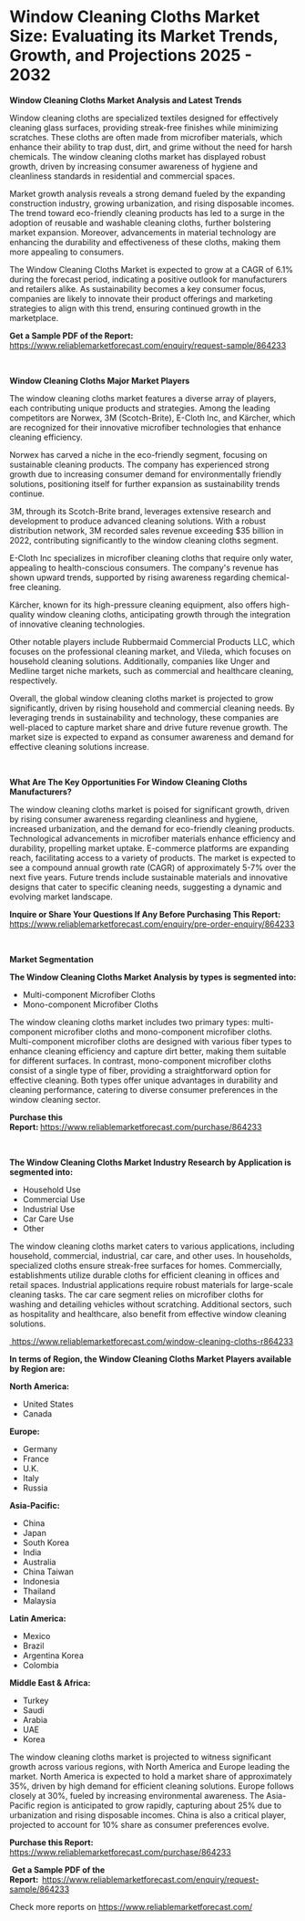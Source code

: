 <p><h1>Window Cleaning Cloths Market Size: Evaluating its Market Trends, Growth, and Projections 2025 - 2032</h1></p><p><strong>Window Cleaning Cloths Market Analysis and Latest Trends</strong></p>
<p><p>Window cleaning cloths are specialized textiles designed for effectively cleaning glass surfaces, providing streak-free finishes while minimizing scratches. These cloths are often made from microfiber materials, which enhance their ability to trap dust, dirt, and grime without the need for harsh chemicals. The window cleaning cloths market has displayed robust growth, driven by increasing consumer awareness of hygiene and cleanliness standards in residential and commercial spaces.</p><p>Market growth analysis reveals a strong demand fueled by the expanding construction industry, growing urbanization, and rising disposable incomes. The trend toward eco-friendly cleaning products has led to a surge in the adoption of reusable and washable cleaning cloths, further bolstering market expansion. Moreover, advancements in material technology are enhancing the durability and effectiveness of these cloths, making them more appealing to consumers.</p><p>The Window Cleaning Cloths Market is expected to grow at a CAGR of 6.1% during the forecast period, indicating a positive outlook for manufacturers and retailers alike. As sustainability becomes a key consumer focus, companies are likely to innovate their product offerings and marketing strategies to align with this trend, ensuring continued growth in the marketplace.</p></p>
<p><strong>Get a Sample PDF of the Report:&nbsp;</strong> <a href="https://www.reliablemarketforecast.com/enquiry/request-sample/864233?utm_campaign=2876&utm_medium=2&utm_source=Github&utm_content=ia&utm_term=05042025&utm_id=window-cleaning-cloths">https://www.reliablemarketforecast.com/enquiry/request-sample/864233</a></p>
<p>&nbsp;</p>
<p><strong>Window Cleaning Cloths Major Market Players</strong></p>
<p><p>The window cleaning cloths market features a diverse array of players, each contributing unique products and strategies. Among the leading competitors are Norwex, 3M (Scotch-Brite), E-Cloth Inc, and Kärcher, which are recognized for their innovative microfiber technologies that enhance cleaning efficiency.</p><p>Norwex has carved a niche in the eco-friendly segment, focusing on sustainable cleaning products. The company has experienced strong growth due to increasing consumer demand for environmentally friendly solutions, positioning itself for further expansion as sustainability trends continue.</p><p>3M, through its Scotch-Brite brand, leverages extensive research and development to produce advanced cleaning solutions. With a robust distribution network, 3M recorded sales revenue exceeding $35 billion in 2022, contributing significantly to the window cleaning cloths segment.</p><p>E-Cloth Inc specializes in microfiber cleaning cloths that require only water, appealing to health-conscious consumers. The company's revenue has shown upward trends, supported by rising awareness regarding chemical-free cleaning.</p><p>Kärcher, known for its high-pressure cleaning equipment, also offers high-quality window cleaning cloths, anticipating growth through the integration of innovative cleaning technologies.</p><p>Other notable players include Rubbermaid Commercial Products LLC, which focuses on the professional cleaning market, and Vileda, which focuses on household cleaning solutions. Additionally, companies like Unger and Medline target niche markets, such as commercial and healthcare cleaning, respectively.</p><p>Overall, the global window cleaning cloths market is projected to grow significantly, driven by rising household and commercial cleaning needs. By leveraging trends in sustainability and technology, these companies are well-placed to capture market share and drive future revenue growth. The market size is expected to expand as consumer awareness and demand for effective cleaning solutions increase.</p></p>
<p>&nbsp;</p>
<p><strong>What Are The Key Opportunities For Window Cleaning Cloths Manufacturers?</strong></p>
<p><p>The window cleaning cloths market is poised for significant growth, driven by rising consumer awareness regarding cleanliness and hygiene, increased urbanization, and the demand for eco-friendly cleaning products. Technological advancements in microfiber materials enhance efficiency and durability, propelling market uptake. E-commerce platforms are expanding reach, facilitating access to a variety of products. The market is expected to see a compound annual growth rate (CAGR) of approximately 5-7% over the next five years. Future trends include sustainable materials and innovative designs that cater to specific cleaning needs, suggesting a dynamic and evolving market landscape.</p></p>
<p><strong>Inquire or Share Your Questions If Any Before Purchasing This Report:</strong> <a href="https://www.reliablemarketforecast.com/enquiry/pre-order-enquiry/864233?utm_campaign=2876&utm_medium=2&utm_source=Github&utm_content=ia&utm_term=05042025&utm_id=window-cleaning-cloths">https://www.reliablemarketforecast.com/enquiry/pre-order-enquiry/864233</a></p>
<p>&nbsp;</p>
<p><strong>Market Segmentation</strong></p>
<p><strong>The Window Cleaning Cloths Market Analysis by types is segmented into:</strong></p>
<p><ul><li>Multi-component Microfiber Cloths</li><li>Mono-component Microfiber Cloths</li></ul></p>
<p><p>The window cleaning cloths market includes two primary types: multi-component microfiber cloths and mono-component microfiber cloths. Multi-component microfiber cloths are designed with various fiber types to enhance cleaning efficiency and capture dirt better, making them suitable for different surfaces. In contrast, mono-component microfiber cloths consist of a single type of fiber, providing a straightforward option for effective cleaning. Both types offer unique advantages in durability and cleaning performance, catering to diverse consumer preferences in the window cleaning sector.</p></p>
<p><strong>Purchase this Report:&nbsp;</strong><a href="https://www.reliablemarketforecast.com/purchase/864233?utm_campaign=2876&utm_medium=2&utm_source=Github&utm_content=ia&utm_term=05042025&utm_id=window-cleaning-cloths">https://www.reliablemarketforecast.com/purchase/864233</a></p>
<p>&nbsp;</p>
<p><strong>The Window Cleaning Cloths Market Industry Research by Application is segmented into:</strong></p>
<p><ul><li>Household Use</li><li>Commercial Use</li><li>Industrial Use</li><li>Car Care Use</li><li>Other</li></ul></p>
<p><p>The window cleaning cloths market caters to various applications, including household, commercial, industrial, car care, and other uses. In households, specialized cloths ensure streak-free surfaces for homes. Commercially, establishments utilize durable cloths for efficient cleaning in offices and retail spaces. Industrial applications require robust materials for large-scale cleaning tasks. The car care segment relies on microfiber cloths for washing and detailing vehicles without scratching. Additional sectors, such as hospitality and healthcare, also benefit from effective window cleaning solutions.</p></p>
<p><a href="https://www.reliablemarketforecast.com/window-cleaning-cloths-r864233?utm_campaign=2876&utm_medium=2&utm_source=Github&utm_content=ia&utm_term=05042025&utm_id=window-cleaning-cloths">&nbsp;https://www.reliablemarketforecast.com/window-cleaning-cloths-r864233</a></p>
<p><strong>In terms of Region, the Window Cleaning Cloths Market Players available by Region are:</strong></p>
<p>
    <p> <strong> North America: </strong>
        <ul>
            <li>United States</li>
            <li>Canada</li>
        </ul>
        </p> 
    <p> <strong> Europe: </strong>
        <ul>
            <li>Germany</li>
            <li>France</li>
            <li>U.K.</li>
            <li>Italy</li>
            <li>Russia</li>
        </ul>
        </p> 
    <p> <strong> Asia-Pacific: </strong>
        <ul>
            <li>China</li>
            <li>Japan</li>
            <li>South Korea</li>
            <li>India</li>
            <li>Australia</li>
            <li>China Taiwan</li>
            <li>Indonesia</li>
            <li>Thailand</li>
            <li>Malaysia</li>
        </ul>
        </p> 
    <p> <strong> Latin America: </strong>
        <ul>
            <li>Mexico</li>
            <li>Brazil</li>
            <li>Argentina Korea</li>
            <li>Colombia</li>
        </ul>
        </p> 
    <p> <strong> Middle East & Africa: </strong>
        <ul>
            <li>Turkey</li>
            <li>Saudi</li>
            <li>Arabia</li>
            <li>UAE</li>
            <li>Korea</li>
        </ul>
    </p>
    </p>
<p><p>The window cleaning cloths market is projected to witness significant growth across various regions, with North America and Europe leading the market. North America is expected to hold a market share of approximately 35%, driven by high demand for efficient cleaning solutions. Europe follows closely at 30%, fueled by increasing environmental awareness. The Asia-Pacific region is anticipated to grow rapidly, capturing about 25% due to urbanization and rising disposable incomes. China is also a critical player, projected to account for 10% share as consumer preferences evolve.</p></p>
<p><strong>Purchase this Report: </strong><a href="https://www.reliablemarketforecast.com/purchase/864233?utm_campaign=2876&utm_medium=2&utm_source=Github&utm_content=ia&utm_term=05042025&utm_id=window-cleaning-cloths">https://www.reliablemarketforecast.com/purchase/864233</a></p>
<p>&nbsp;<strong>Get a Sample PDF of the Report:&nbsp;&nbsp;</strong><a href="https://www.reliablemarketforecast.com/enquiry/request-sample/864233?utm_campaign=2876&utm_medium=2&utm_source=Github&utm_content=ia&utm_term=05042025&utm_id=window-cleaning-cloths">https://www.reliablemarketforecast.com/enquiry/request-sample/864233</a></p>
<p><strong></strong></p>
<p>Check more reports on <a href="https://www.reliablemarketforecast.com/?utm_campaign=2876&utm_medium=2&utm_source=Github&utm_content=ia&utm_term=05042025&utm_id=window-cleaning-cloths">https://www.reliablemarketforecast.com/</a></p>